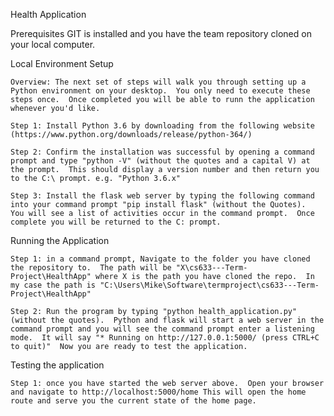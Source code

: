 Health Application

Prerequisites
    GIT is installed and you have the team repository cloned on your local computer.  

Local Environment Setup

    Overview: The next set of steps will walk you through setting up a Python environment on your desktop.  You only need to execute these steps once.  Once completed you will be able to runn the application whenever you'd like.

    Step 1: Install Python 3.6 by downloading from the following website (https://www.python.org/downloads/release/python-364/)

    Step 2: Confirm the installation was successful by opening a command prompt and type "python -V" (without the quotes and a capital V) at the prompt.  This should display a version number and then return you to the C:\ prompt. e.g. "Python 3.6.x"

    Step 3: Install the flask web server by typing the following command into your command prompt "pip install flask" (without the Quotes).  You will see a list of activities occur in the command prompt.  Once complete you will be returned to the C: prompt.

Running the Application

    Step 1: in a command prompt, Navigate to the folder you have cloned the repository to.  The path will be "X\cs633---Term-Project\HealthApp" where X is the path you have cloned the repo.  In my case the path is "C:\Users\Mike\Software\termproject\cs633---Term-Project\HealthApp"

    Step 2: Run the program by typing "python health_application.py" (without the quotes).  Python and flask will start a web server in the command prompt and you will see the command prompt enter a listening mode.  It will say "* Running on http://127.0.0.1:5000/ (press CTRL+C to quit)"  Now you are ready to test the application.

Testing the application

    Step 1: once you have started the web server above.  Open your browser and navigate to http://localhost:5000/home This will open the home route and serve you the current state of the home page.

